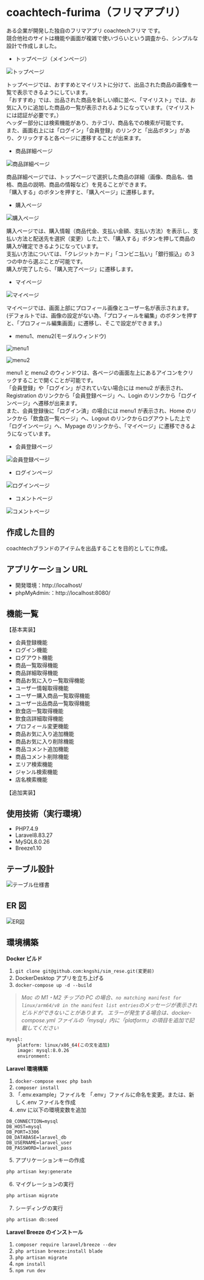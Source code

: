 # coachtech-furima（フリマアプリ）

ある企業が開発した独自のフリマアプリ coachtechフリマ です。  
競合他社のサイトは機能や画面が複雑で使いづらいという調査から、シンプルな設計で作成しました。

- トップページ（メインページ）

![トップページ](src/public/img/project/top_before.png)

トップページでは、おすすめとマイリストに分けて、出品された商品の画像を一覧で表示できるようにしています。  
「おすすめ」では、出品された商品を新しい順に並べ、「マイリスト」では、お気に入りに追加した商品の一覧が表示されるようになっています。（マイリストには認証が必要です。）  
ヘッダー部分には検索機能があり、カテゴリ、商品名での検索が可能です。  
また、画面右上には「ログイン」「会員登録」のリンクと「出品ボタン」があり、クリックすると各ページに遷移することが出来ます。

- 商品詳細ページ

![商品詳細ページ](src/public/img/project/item_before.png)

商品詳細ページでは、トップページで選択した商品の詳細（画像、商品名、価格、商品の説明、商品の情報など）を見ることができます。  
「購入する」のボタンを押すと、「購入ページ」に遷移します。  


- 購入ページ

![購入ページ](src/public/img/project/purchase.png)

購入ページでは、購入情報（商品代金、支払い金額、支払い方法）を表示し、支払い方法と配送先を選択（変更）した上で、「購入する」ボタンを押して商品の購入が確定できるようになっています。  
支払い方法については、「クレジットカード」「コンビニ払い」「銀行振込」の３つの中から選ぶことが可能です。  
購入が完了したら、「購入完了ページ」に遷移します。  

- マイページ

![マイページ](src/public/img/project/mypage.png)

マイページでは、画面上部にプロフィール画像とユーザー名が表示されます。(デフォルトでは、画像の設定がない為、「プロフィールを編集」のボタンを押すと、「プロフィール編集画面」に遷移し、そこで設定ができます。)  

- menu1、menu2(モーダルウィンドウ)

![menu1](src/public/img/menu1.png)

![menu2](src/public/img/menu2.png)

menu1 と menu2 のウィンドウは、各ページの画面左上にあるアイコンをクリックすることで開くことが可能です。  
「会員登録」や「ログイン」がされていない場合には menu2 が表示され、Registration のリンクから「会員登録ページ」へ、Login のリンクから「ログインページ」へ遷移が出来ます。  
また、会員登録後に「ログイン済」の場合には menu1 が表示され、Home のリンクから「飲食店一覧ページ」へ、Logout のリンクからログアウトした上で「ログインページ」へ、Mypage のリンクから、「マイページ」に遷移できるようになっています。

- 会員登録ページ

![会員登録ページ](src/public/img/project/register.png)

- ログインページ

![ログインページ](src/public/img/project/login.png)

- コメントページ

![コメントページ](src/public/img/project/comment.png)

## 作成した目的

coachtechブランドのアイテムを出品することを目的としてに作成。

## アプリケーション URL

- 開発環境：http://localhost/
- phpMyAdmin:：http://localhost:8080/

## 機能一覧

【基本実装】

- 会員登録機能
- ログイン機能
- ログアウト機能
- 商品一覧取得機能
- 商品詳細取得機能
- 商品お気に入り一覧取得機能
- ユーザー情報取得機能
- ユーザー購入商品一覧取得機能
- ユーザー出品商品一覧取得機能
- 飲食店一覧取得機能
- 飲食店詳細取得機能
- プロフィール変更機能
- 商品お気に入り追加機能
- 商品お気に入り削除機能
- 商品コメント追加機能
- 商品コメント削除機能
- エリア検索機能
- ジャンル検索機能
- 店名検索機能

【追加実装】


## 使用技術（実行環境）

- PHP7.4.9
- Laravel8.83.27
- MySQL8.0.26
- Breeze1.10

## テーブル設計

![テーブル仕様書](src/specification.drawio.png)

## ER 図

![ER図](src/erd.drawio.png)

## 環境構築

**Docker ビルド**

1. `git clone git@github.com:kngshi/sim_rese.git(変更前)`
2. DockerDesktop アプリを立ち上げる
3. `docker-compose up -d --build`

> _Mac の M1・M2 チップの PC の場合、`no matching manifest for linux/arm64/v8 in the manifest list entries`のメッセージが表示されビルドができないことがあります。
> エラーが発生する場合は、docker-compose.yml ファイルの「mysql」内に「platform」の項目を追加で記載してください_

```bash
mysql:
    platform: linux/x86_64(この文を追加)
    image: mysql:8.0.26
    environment:
```

**Laravel 環境構築**

1. `docker-compose exec php bash`
2. `composer install`
3. 「.env.example」ファイルを 「.env」ファイルに命名を変更。または、新しく.env ファイルを作成
4. .env に以下の環境変数を追加

```text
DB_CONNECTION=mysql
DB_HOST=mysql
DB_PORT=3306
DB_DATABASE=laravel_db
DB_USERNAME=laravel_user
DB_PASSWORD=laravel_pass
```

5. アプリケーションキーの作成

```bash
php artisan key:generate
```

6. マイグレーションの実行

```bash
php artisan migrate
```

7. シーディングの実行

```bash
php artisan db:seed
```

**Laravel Breeze のインストール**

1. `composer require laravel/breeze --dev`
2. `php artisan breeze:install blade`
3. `php artisan migrate`
4. `npm install`
5. `npm run dev`